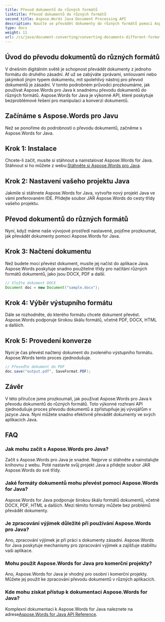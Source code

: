 ```yaml
---
title: Převod dokumentů do různých formátů
linktitle: Převod dokumentů do různých formátů
second_title: Aspose.Words Java Document Processing API
description: Naučte se převádět dokumenty do různých formátů pomocí Aspose.Words for Java. Podrobný průvodce pro efektivní převod dokumentů.
type: docs
weight: 11
url: /cs/java/document-converting/converting-documents-different-formats/
---
```


## Úvod do převodu dokumentů do různých formátů

V dnešním digitálním světě je schopnost převádět dokumenty z jednoho formátu do druhého zásadní. Ať už se zabýváte zprávami, smlouvami nebo jakýmkoli jiným typem dokumentu, mít spolehlivý nástroj pro převod dokumentů je zásadní. V tomto podrobném průvodci prozkoumáme, jak používat Aspose.Words pro Java k snadnému převodu dokumentů do různých formátů. Aspose.Words for Java je výkonné API, které poskytuje bezproblémové řešení pro manipulaci a konverzi dokumentů.

## Začínáme s Aspose.Words pro Javu

Než se ponoříme do podrobností o převodu dokumentů, začněme s Aspose.Words for Java.

## Krok 1: Instalace

 Chcete-li začít, musíte si stáhnout a nainstalovat Aspose.Words for Java. Stáhnout si ho můžete z webu:[Stáhněte si Aspose.Words pro Java](https://releases.aspose.com/words/java/).

## Krok 2: Nastavení vašeho projektu Java

Jakmile si stáhnete Aspose.Words for Java, vytvořte nový projekt Java ve vámi preferovaném IDE. Přidejte soubor JAR Aspose.Words do cesty třídy vašeho projektu.

## Převod dokumentů do různých formátů

Nyní, když máme naše vývojové prostředí nastavené, pojďme prozkoumat, jak převádět dokumenty pomocí Aspose.Words for Java.

## Krok 3: Načtení dokumentu

Než budete moci převést dokument, musíte jej načíst do aplikace Java. Aspose.Words poskytuje snadno použitelné třídy pro načítání různých formátů dokumentů, jako jsou DOCX, PDF a další.

```java
// Vložte dokument DOCX
Document doc = new Document("sample.docx");
```

## Krok 4: Výběr výstupního formátu

Dále se rozhodněte, do kterého formátu chcete dokument převést. Aspose.Words podporuje širokou škálu formátů, včetně PDF, DOCX, HTML a dalších.

## Krok 5: Provedení konverze

Nyní je čas převést načtený dokument do zvoleného výstupního formátu. Aspose.Words tento proces zjednodušuje.

```java
// Převeďte dokument do PDF
doc.save("output.pdf", SaveFormat.PDF);
```

## Závěr

V této příručce jsme prozkoumali, jak používat Aspose.Words pro Java k převodu dokumentů do různých formátů. Toto výkonné rozhraní API zjednodušuje proces převodu dokumentů a zpřístupňuje jej vývojářům v jazyce Java. Nyní můžete snadno efektivně převádět dokumenty ve svých aplikacích Java.

## FAQ

### Jak mohu začít s Aspose.Words pro Java?

Začít s Aspose.Words pro Java je snadné. Nejprve si stáhněte a nainstalujte knihovnu z webu. Poté nastavte svůj projekt Java a přidejte soubor JAR Aspose.Words do své třídy.

### Jaké formáty dokumentů mohu převést pomocí Aspose.Words for Java?

Aspose.Words for Java podporuje širokou škálu formátů dokumentů, včetně DOCX, PDF, HTML a dalších. Mezi těmito formáty můžete bez problémů převádět dokumenty.

### Je zpracování výjimek důležité při používání Aspose.Words pro Java?

Ano, zpracování výjimek je při práci s dokumenty zásadní. Aspose.Words for Java poskytuje mechanismy pro zpracování výjimek a zajišťuje stabilitu vaší aplikace.

### Mohu použít Aspose.Words for Java pro komerční projekty?

Ano, Aspose.Words for Java je vhodný pro osobní i komerční projekty. Můžete jej použít ke zpracování převodu dokumentů v různých aplikacích.

### Kde mohu získat přístup k dokumentaci Aspose.Words for Java?

 Komplexní dokumentaci k Aspose.Words for Java naleznete na adrese[Aspose.Words for Java API Reference](https://reference.aspose.com/words/java/).